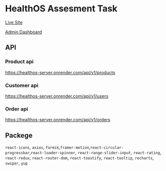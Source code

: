 # HealthOS Assesment Task

[Live Site](https://assesment-healthos.vercel.app/)

[Admin Dashboard](https://assesment-healthos.vercel.app/admin)

## API

### Product api

https://healthos-server.onrender.com/api/v1/products

### Customer api

https://healthos-server.onrender.com/api/v1/users

### Order api

https://healthos-server.onrender.com/api/v1/orders

## Packege

`react-icons`, `axios`, `formik`,`framer-motion`,`react-circular-progressbar`,`react-loader-spinner`,
`react-range-slider-input`,
`react-rating`,
`react-redux`,
`react-router-dom`,
`react-toastify`,
`react-tooltip`,
`recharts`,
`swiper`,
`yup`
